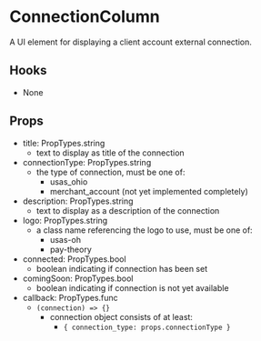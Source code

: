 # ConnectionColumn

A UI element for displaying a client account external connection.

## Hooks

- None

## Props

- title: PropTypes.string
  - text to display as title of the connection
- connectionType: PropTypes.string
  - the type of connection, must be one of:
    - usas_ohio
    - merchant_account (not yet implemented completely)
- description: PropTypes.string
  - text to display as a description of the connection
- logo: PropTypes.string
  - a class name referencing the logo to use, must be one of:
    - usas-oh
    - pay-theory
- connected: PropTypes.bool
  - boolean indicating if connection has been set
- comingSoon: PropTypes.bool
  - boolean indicating if connection is not yet available
- callback: PropTypes.func
  - `(connection) => {}`
    - connection object consists of at least:
      - `{ connection_type: props.connectionType }`
